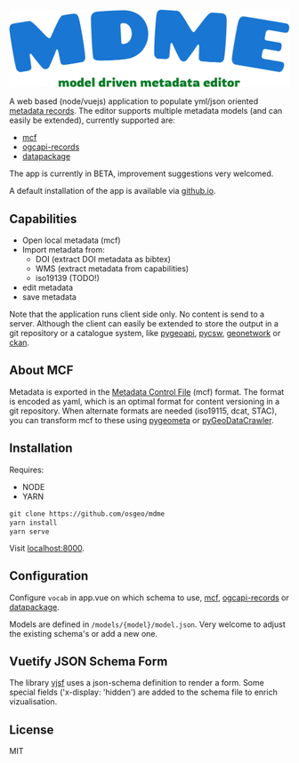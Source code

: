 
![MDME](./src/components/img/logo.svg)

A web based (node/vuejs) application to populate yml/json oriented [metadata records](https://en.wikipedia.org/wiki/Geospatial_metadata). The editor supports multiple metadata models (and can easily be extended),  currently supported are: 
- [mcf](https://geopython.github.io/pygeometa/reference/mcf/) 
- [ogcapi-records](https://ogcapi.ogc.org/records/) 
- [datapackage](https://specs.frictionlessdata.io/data-package/)

The app is currently in BETA, improvement suggestions very welcomed.

A default installation of the app is available via [github.io](https://osgeo.github.io/mdme).

## Capabilities 

- Open local metadata (mcf)
- Import metadata from:
  - DOI (extract DOI metadata as bibtex)
  - WMS (extract metadata from capabilities)
  - iso19139 (TODO!)
- edit metadata
- save metadata 

Note that the application runs client side only. No content is send to a server. Although the client can easily be extended to store the output in a git repository or a catalogue system, like [pygeoapi](https://pygeoapi.io), [pycsw](https://pycsw.org), [geonetwork](https://geonetwork-opensource.org) or [ckan](https://ckan.org).

## About MCF

Metadata is exported in the [Metadata Control File](https://geopython.github.io/pygeometa/reference/mcf/) (mcf) format. The format is encoded as yaml, which is an optimal format for content versioning in a git repository. When alternate formats are needed (iso19115, dcat, STAC), you can transform mcf to these using [pygeometa](https://geopython.github.io/pygeometa/) or [pyGeoDataCrawler](https://github.com/pvgenuchten/pyGeoDataCrawler).

## Installation

Requires: 
- NODE 
- YARN

```
git clone https://github.com/osgeo/mdme
yarn install
yarn serve
```

Visit [localhost:8000](http://localhost:8080).

## Configuration

Configure `vocab` in app.vue on which schema to use, [mcf](https://geopython.github.io/pygeometa/reference/mcf/), [ogcapi-records](https://ogcapi.ogc.org/records/) or [datapackage](https://specs.frictionlessdata.io/data-package/).

Models are defined in `/models/{model}/model.json`. Very welcome to adjust the existing schema's or add a new one.

## Vuetify JSON Schema Form

The library [vjsf](https://koumoul-dev.github.io/vuetify-jsonschema-form/latest/examples#basic) uses a json-schema definition to render a form. Some special fields ('x-display: 'hidden') are added to the schema file to enrich vizualisation. 

## License 

MIT


